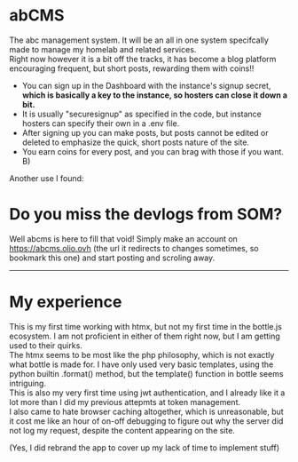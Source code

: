 # abCMS
The abc management system. It will be an all in one system specifcally made to manage my homelab and related services.  
Right now however it is a bit off the tracks, it has become a blog platform encouraging frequent, but short posts, rewarding them with coins!!  

- You can sign up in the Dashboard with the instance's signup secret, **which is basically a key to the instance, so hosters can close it down a bit.**  
- It is usually "securesignup" as specified in the code, but instance hosters can specify their own in a .env file.  
- After signing up you can make posts, but posts cannot be edited or deleted to emphasize the quick, short posts nature of the site.  
- You earn coins for every post, and you can brag with those if you want. B)

Another use I found:
# Do you miss the devlogs from SOM?
Well abcms is here to fill that void! Simply make an account on https://abcms.olio.ovh (the url it redirects to changes sometimes, so bookmark this one) and start posting and scroling away.

******

# My experience  
This is my first time working with htmx, but not my first time in the bottle.js ecosystem. I am not proficient in either of them right now, but I am getting used to their quirks.  
The htmx seems to be most like the php philosophy, which is not exactly what bottle is made for. I have only used very basic templates, using the python builtin .format() method, but the template() function in bottle seems intriguing.  
This is also my very first time using jwt authentication, and I already like it a lot more than I did my previous attepmts at token management.  
I also came to hate browser caching altogether, which is unreasonable, but it cost me like an hour of on-off debugging to figure out why the server did not log my request, despite the content appearing on the site.  

(Yes, I did rebrand the app to cover up my lack of time to implement stuff)
